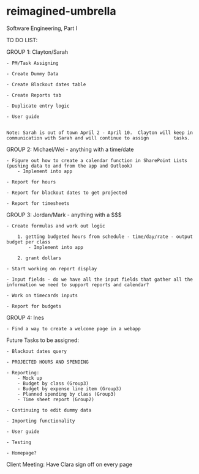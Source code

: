 # reimagined-umbrella
Software Engineering, Part I

TO DO LIST:

GROUP 1: Clayton/Sarah

    - PM/Task Assigning
    
    - Create Dummy Data
    
    - Create Blackout dates table
    
    - Create Reports tab
    
    - Duplicate entry logic
    
    - User guide
    
    
    Note: Sarah is out of town April 2 - April 10.  Clayton will keep in communication with Sarah and will continue to assign         tasks.  


GROUP 2: Michael/Wei  - anything with a time/date

    - Figure out how to create a calendar function in SharePoint Lists (pushing data to and from the app and Outlook)
        - Implement into app
        
    - Report for hours 
    
    - Report for blackout dates to get projected
    
    - Report for timesheets


GROUP 3: Jordan/Mark  - anything with a $$$

    - Create formulas and work out logic
    
        1. getting budgeted hours from schedule - time/day/rate - output budget per class
            - Implement into app
            
        2. grant dollars 
        
    - Start working on report display
    
    - Input fields - do we have all the input fields that gather all the information we need to support reports and calendar?
    
    - Work on timecards inputs
    
    - Report for budgets
    
GROUP 4: Ines 

    - Find a way to create a welcome page in a webapp


Future Tasks to be assigned:

    - Blackout dates query
    
    - PROJECTED HOURS AND SPENDING
    
    - Reporting:
        - Mock up
        - Budget by class (Group3)
        - Budget by expense line item (Group3)
        - Planned spending by class (Group3)
        - Time sheet report (Group2)
    
    - Continuing to edit dummy data
    
    - Importing functionality
    
    - User guide
    
    - Testing
    
    - Homepage?
    
Client Meeting: 
Have Clara sign off on every page
